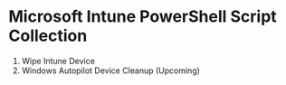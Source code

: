 # Microsoft Intune PowerShell Script Collection #
1. Wipe Intune Device
2. Windows Autopilot Device Cleanup (Upcoming)
